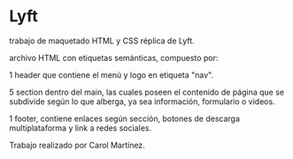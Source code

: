 # Lyft

trabajo de maquetado HTML y CSS réplica de Lyft.

archivo HTML con etiquetas semánticas, compuesto por:

1 header que contiene el menú y logo en etiqueta "nav".

5 section dentro del main, las cuales poseen el contenido de página que se subdivide según lo que alberga, ya sea información, formulario o videos.

1 footer, contiene enlaces según sección, botones de descarga multiplataforma y link a redes sociales.

Trabajo realizado por Carol Martínez.